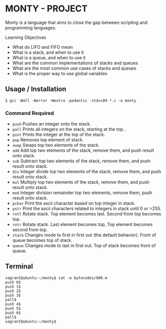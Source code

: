 # MONTY - PROJECT

Monty is a language that aims to close the gap between scripting and programming languages.

Learning Objectives
* What do LIFO and FIFO mean
* What is a stack, and when to use it
* What is a queue, and when to use it
* What are the common implementations of stacks and queues
* What are the most common use cases of stacks and queues
* What is the proper way to use global variables

## Usage / Installation
```
$ gcc -Wall -Werror -Wextra -pedantic -std=c89 *.c -o monty
```
### Command Required
* ```push``` Pushes an integer onto the stack.
* ```pall``` Prints all integers on the stack, starting at the top..
* ```pint``` Prints the integer at the top of the stack.
* ```pop``` Removes top element of stack.
* ```swap``` Swaps top two elements of the stack.
* ```add``` Add top two elements of the stack, remove them, and push result onto stack.
* ```sub``` Subtract top two elements of the stack, remove them, and push result onto stack.
* ```div``` Integer divide top two elements of the stack, remove them, and push result onto stack.
* ```mul``` Multiply top two elements of the stack, remove them, and push result onto stack.
* ```mod``` Integer division remainder top two elements, remove them, push result onto stack.
* ```pchar``` Print the ascii character based on top integer in stack.
* ```pstr``` Print the ascii characters related to integers in stack until 0 or >255.
* ```rotl``` Rotate stack. Top element becomes last. Second from top becomes top.
* ```rotr``` Rotate stack. Last element becomes top, Top element becomes second from top.
* ```stack``` Changes mode to first in first out (the default behavior). Front of queue becomes top of stack.
* ```queue``` Changes mode to last in first out. Top of stack becomes front of queue.
## Terminal
```
vagrant@ubuntu:~/monty$ cat -e bytecodes/000.m
push 0$
push 1$
push 2$
push 3$
pall$
push 4$
push 5$
push 6$
pall$
vagrant@ubuntu:~/monty$
```


